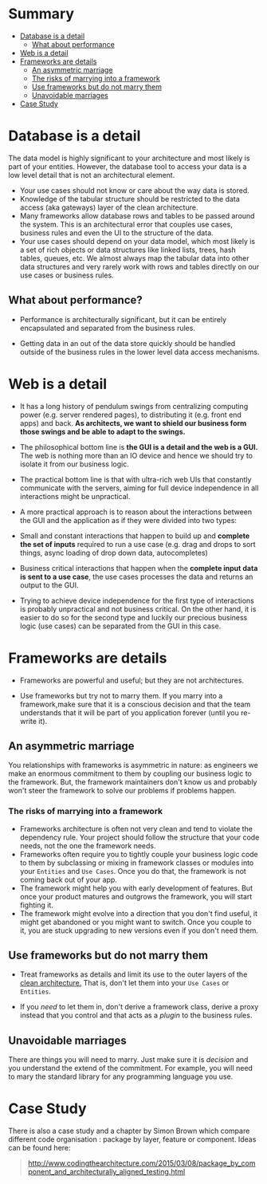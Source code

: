 # **Summary**

-   [Database is a detail](#database-is-a-detail)
    -   [What about performance](#what-about-performance)
-   [Web is a detail](#web-is-a-detail)
-   [Frameworks are details](#frameworks-are-details)
    -   [An asymmetric marriage](#an-asymmetric-marriage)
    -   [The risks of marrying into a framework](#the-risks-of-marrying-into-a-framework)
    -   [Use frameworks but do not marry them](#use-frameworks-but-do-not-marry-them)
    -   [Unavoidable marriages](#unavoidable-marriages)
-   [Case Study](#case-study)

# **Database is a detail**

The data model is highly significant to your architecture and most likely is part of your entities. However, the database tool to access your data is a low level detail that is not an architectural element.

-   Your use cases should not know or care about the way data is stored.
-   Knowledge of the tabular structure should be restricted to the data access (aka gateways) layer of the clean architecture.
-   Many frameworks allow database rows and tables to be passed around the system. This is an architectural error that couples use cases, business rules and even the UI to the structure of the data.
-   Your use cases should depend on your data model, which most likely is a set of rich objects or data structures like linked lists, trees, hash tables, queues, etc. We almost always map the tabular data into other data structures and very rarely work with rows and tables directly on our use cases or business rules.

## **What about performance**?

-   Performance is architecturally significant, but it can be entirely encapsulated and separated from the business rules.

-   Getting data in an out of the data store quickly should be handled outside of the business rules in the lower level data access mechanisms.

# **Web is a detail**

-   It has a long history of pendulum swings from centralizing computing
    power (e.g. server rendered pages), to distributing it (e.g. front end
    apps) and back. **As architects, we want to shield our business form
    those swings and be able to adapt to the swings.**

-   The philosophical bottom line is **the GUI is a detail and the web is a
    GUI.** The web is nothing more than an IO device and hence we should try
    to isolate it from our business logic.

-   The practical bottom line is that with ultra-rich web UIs that
    constantly communicate with the servers, aiming for full device
    independence in all interactions might be unpractical.

-   A more practical approach is to reason about the interactions between
    the GUI and the application as if they were divided into two types:

-   Small and constant interactions that happen to build up and **complete
    the set of inputs** required to run a use case (e.g. drag and drops to
    sort things, async loading of drop down data, autocompletes)
-   Business critical interactions that happen when the **complete input
    data is sent to a use case**, the use cases processes the data and
    returns an output to the GUI.

-   Trying to achieve device independence for the first type of interactions
    is probably unpractical and not business critical. On the other hand, it
    is easier to do so for the second type and luckily our precious business
    logic (use cases) can be separated from the GUI in this case.

# **Frameworks are details**

-   Frameworks are powerful and useful; but they are not architectures.

-   Use frameworks but try not to marry them. If you marry into a framework,make sure that it is a conscious decision and that the team understands that it will be part of you application forever (until you re-write it).

## **An asymmetric marriage**

You relationships with frameworks is asymmetric in nature: as engineers
we make an enormous commitment to them by coupling our business logic to
the framework. But, the framework maintainers don't know us and probably
won't steer the framework to solve our problems if problems happen.

### **The risks of marrying into a framework**

-   Frameworks architecture is often not very clean and tend to violate
    the dependency rule. Your project should follow the structure that
    your code needs, not the one the framework needs.
-   Frameworks often require you to tightly couple your business logic
    code to them by subclassing or mixing in framework classes or modules
    into your `Entities` and `Use Cases`. Once you do that, the framework
    is not coming back out of your app.
-   The framework might help you with early development of features. But
    once your product matures and outgrows the framework, you will start
    fighting it.
-   The framework might evolve into a direction that you don't find
    useful, it might get abandoned or you might want to switch. Once you
    couple to it, you are stuck upgrading to new versions even if you
    don't need them.

## **Use frameworks but do not marry them**

-   Treat frameworks as details and limit its use to the outer layers of the
    [clean architecture.](part-5-2-architecture.md#chapter-22---the-clean-architecture)
    That is, don't let them into your `Use Cases` or `Entities`.

-   If you _need_ to let them in, don't derive a framework class, derive a
    proxy instead that you control and that acts as a _plugin_ to the
    business rules.

## **Unavoidable marriages**

There are things you will need to marry. Just make sure it is _decision_
and you understand the extend of the commitment. For example, you will
need to mary the standard library for any programming language you use.

# **Case Study**

There is also a case study and a chapter by Simon Brown which compare different code organisation : package by layer, feature or component. Ideas can be found here:

> http://www.codingthearchitecture.com/2015/03/08/package_by_component_and_architecturally_aligned_testing.html
